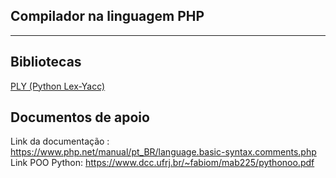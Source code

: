 ## Compilador na linguagem PHP

***

## Bibliotecas
[PLY (Python Lex-Yacc)](https://www.dabeaz.com/ply/ply.html) 


## Documentos de apoio
Link da documentação : https://www.php.net/manual/pt_BR/language.basic-syntax.comments.php
Link POO Python: https://www.dcc.ufrj.br/~fabiom/mab225/pythonoo.pdf
